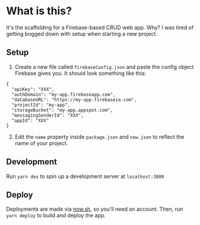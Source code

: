 # What is this?
It's the scaffolding for a Firebase-based CRUD web app. Why? I was tired of getting bogged down with setup when starting a new project.

## Setup
1. Create a new file called `firebaseConfig.json` and paste the config object Firebase gives you. It should look something like this:
```
{
  "apiKey": "XXX",
  "authDomain": "my-app.firebaseapp.com",
  "databaseURL": "https://my-app.firebaseio.com",
  "projectId": "my-app",
  "storageBucket": "my-app.appspot.com",
  "messagingSenderId": "XXX",
  "appId": "XXX"
}
```
2. Edit the `name` property inside `package.json` and `now.json` to reflect the name of your project.

## Development
Run `yarn dev` to spin up a development server at `localhost:3000`

## Deploy
Deployments are made via [now.sh](https://zeit.co/now), so you'll need an account.
Then, run `yarn deploy` to build and deploy the app.
